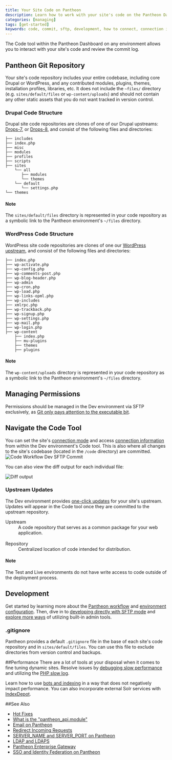 ```yaml
---
title: Your Site Code on Pantheon
description: Learn how to work with your site's code on the Pantheon Dashboard.
categories: [managing]
tags: [get-started]
keywords: code, commit, sftp, development, how to connect, connection information, wp-admin, admin, administrator, codebase, repository, upstream
---
```

The Code tool within the Pantheon Dashboard on any environment allows you to interact with your site's code and review the commit log.

## Pantheon Git Repository
Your site's code repository includes your entire codebase, including core Drupal or WordPress, and any contributed modules, plugins, themes, installation profiles, libraries, etc. It does not include the `~files/` directory (e.g. `sites/default/files` or `wp-content/uploads`) and should not contain any other static assets that you do not want tracked in version control.

### Drupal Code Structure

Drupal site code repositories are clones of one of our Drupal upstreams: [Drops-7](https://github.com/pantheon-systems/drops-7), or [Drops-8](https://github.com/pantheon-systems/drops-8), and consist of the following files and directories:

    ├── includes
    ├── index.php
    ├── misc
    ├── modules
    ├── profiles
    ├── scripts
    ├── sites
        └── all
           ├── modules
           └── themes
        └── default
           └── settings.php
    └── themes

<div class="alert alert-info"><h4>Note</h4>The <code>sites/default/files</code> directory is represented in your code repository as a symbolic link to the Pantheon environment's <code>~/files</code> directory.</div>

### WordPress Code Structure

WordPress site code repositories are clones of one our [WordPress upstream](https://github.com/pantheon-systems/wordpress), and consist of the following files and directories:

```nohighlight
├── index.php
├── wp-activate.php
├── wp-config.php
├── wp-comments-post.php
├── wp-blog-header.php
├── wp-admin
├── wp-cron.php
├── wp-load.php
├── wp-links-opml.php
├── wp-includes
├── xmlrpc.php
├── wp-trackback.php
├── wp-signup.php
├── wp-settings.php
├── wp-mail.php
├── wp-login.php
├── wp-content
    ├── index.php
    ├── mu-plugins
    ├── themes
    ├── plugins
```

<div class="alert alert-info"><h4>Note</h4>The <code>wp-content/uploads</code> directory is represented in your code repository as a symbolic link to the Pantheon environment's <code>~/files</code> directory.</div>

## Managing Permissions
Permissions should be managed in the Dev environment via SFTP exclusively, as [Git only pays attention to the executable bit](https://git-scm.com/docs/user-manual.html).

## Navigate the Code Tool
You can set the site's [connection mode](/docs/getting-started/#interact-with-your-code) and access [connection information](/docs/sftp#sftp-connection-information) from within the Dev environment's Code tool. This is also where all changes to the site's codebase (located in the `/code` directory) are committed.
![Code Workflow Dev SFTP Commit](/source/docs/assets/images/dashboard/interface-dev-code-sftp-commit.png)

You can also view the diff output for each individual file:

![Diff output](/source/docs/assets/images/dashboard/diff-screen.png)

### Upstream Updates
The Dev environment provides [one-click updates](/docs/upstream-updates/) for your site's upstream. Updates will appear in the Code tool once they are committed to the upstream repository.
  <dl>
    <dt>Upstream</dt>
      <dd>A code repository that serves as a common package for your web application.</dd><br>
    <dt>Repository</dt>
      <dd>Centralized location of code intended for distribution.</dd>
  </dl>

<div class="alert alert-info" role="alert">
<h4>Note</h4>
The Test and Live environments do not have write access to code outside of the deployment process.</div>

## Development
Get started by learning more about the [Pantheon workflow](/docs/pantheon-workflow/) and [environment configuration](/docs/read-environment-config/). Then, dive in to [developing directly with SFTP mode](/docs/sftp/) and [explore more ways](/docs/more-sftp/) of utilizing built-in admin tools.
### .gitignore
Pantheon provides a default `.gitignore` file in the base of each site's code repository and in `sites/default/files`. You can use this file to exclude directories from version control and backups.

##Performance
There are a lot of tools at your disposal when it comes to fine tuning dynamic sites. Resolve issues by [debugging slow performance](/docs/debug-slow-performance/) and utilizing the [PHP slow log](/docs/php-slow-log/).

Learn how to use [bots and indexing](/docs/bots-and-indexing/) in a way that does not negatively impact performance. You can also incorporate external Solr services with [IndexDepot](/docs/indexdepot/).

##See Also
- [Hot Fixes](/docs/hotfixes/)
- [What is the "pantheon_api.module"](/docs/pantheon_api-module)
- [Email on Pantheon](/docs/email/)
- [Redirect Incoming Requests](/docs/redirects/)
- [SERVER_NAME and SERVER_PORT on Pantheon](/docs/server_name-and-server_port/)
- [LDAP and LDAPS](/docs/ldap-and-ldaps/)
- [Pantheon Enterprise Gateway](/docs/pantheon-enterprise-gateway/)
- [SSO and Identity Federation on Pantheon](/docs/sso/)
